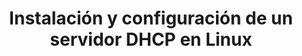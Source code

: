 ---
title:  Instalación y configuración de un servidor DHCP en Linux
menu:
  sidebar:
    name: Instalación y configuración de un servidor DHCP en Linux
    identifier: DHCP_bajo_debian_10
    parent: dhcp
    weight: 0
---